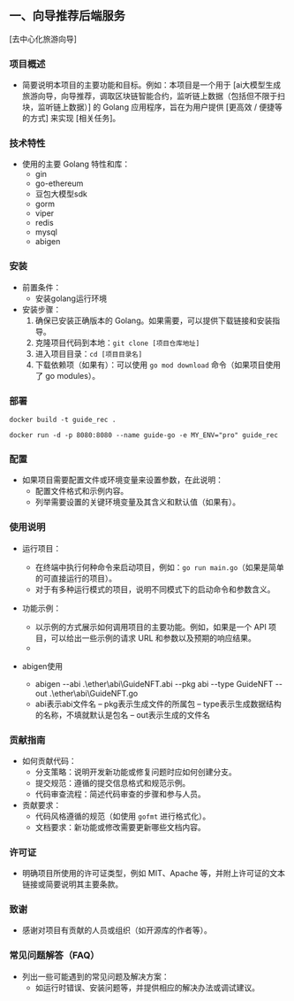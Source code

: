 ## 一、向导推荐后端服务



[去中心化旅游向导]



### 项目概述



- 简要说明本项目的主要功能和目标。例如：本项目是一个用于 [ai大模型生成旅游向导，向导推荐，调取区块链智能合约，监听链上数据（包括但不限于扫块，监听链上数据）] 的 Golang 应用程序，旨在为用户提供 [更高效 / 便捷等的方式] 来实现 [相关任务]。



### 技术特性



- 使用的主要 Golang 特性和库：
  - gin
  - go-ethereum
  - 豆包大模型sdk
  - gorm
  - viper
  - redis
  - mysql
  - abigen


### 安装



- 前置条件：
  - 安装golang运行环境
- 安装步骤：
  1. 确保已安装正确版本的 Golang。如果需要，可以提供下载链接和安装指导。
  2. 克隆项目代码到本地：`git clone [项目仓库地址]`
  3. 进入项目目录：`cd [项目目录名]`
  4. 下载依赖项（如果有）：可以使用 `go mod download` 命令（如果项目使用了 go modules）。

### 部署

```
docker build -t guide_rec .
```

```
docker run -d -p 8080:8080 --name guide-go -e MY_ENV="pro" guide_rec
```



### 配置



- 如果项目需要配置文件或环境变量来设置参数，在此说明：
  - 配置文件格式和示例内容。
  - 列举需要设置的关键环境变量及其含义和默认值（如果有）。
  


### 使用说明



- 运行项目：
  - 在终端中执行何种命令来启动项目，例如：`go run main.go`（如果是简单的可直接运行的项目）。
  - 对于有多种运行模式的项目，说明不同模式下的启动命令和参数含义。
- 功能示例：
  - 以示例的方式展示如何调用项目的主要功能。例如，如果是一个 API 项目，可以给出一些示例的请求 URL 和参数以及预期的响应结果。
  - 

- abigen使用
    - abigen --abi .\ether\abi\GuideNFT.abi --pkg abi --type GuideNFT --out  .\ether\abi\GuideNFT.go
    - abi表示abi文件名
    – pkg表示生成文件的所属包
    – type表示生成数据结构的名称，不填就默认是包名 
    – out表示生成的文件名


### 贡献指南



- 如何贡献代码：
  - 分支策略：说明开发新功能或修复问题时应如何创建分支。
  - 提交规范：遵循的提交信息格式和规范示例。
  - 代码审查流程：简述代码审查的步骤和参与人员。
- 贡献要求：
  - 代码风格遵循的规范（如使用 `gofmt` 进行格式化）。
  - 文档要求：新功能或修改需要更新哪些文档内容。



### 许可证



- 明确项目所使用的许可证类型，例如 MIT、Apache 等，并附上许可证的文本链接或简要说明其主要条款。



### 致谢



- 感谢对项目有贡献的人员或组织（如开源库的作者等）。



### 常见问题解答（FAQ）



- 列出一些可能遇到的常见问题及解决方案：
  - 如运行时错误、安装问题等，并提供相应的解决办法或调试建议。 